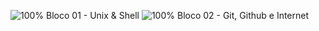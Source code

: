 ![100%](https://progress-bar.dev/100) Bloco 01 - Unix & Shell
![100%](https://progress-bar.dev/33) Bloco 02 - Git, Github e Internet
